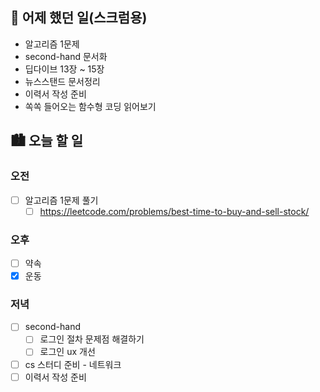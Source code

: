 ## 🌃 어제 했던 일(스크럼용)

- 알고리즘 1문제
- second-hand 문서화
- 딥다이브 13장 ~ 15장
- 뉴스스탠드 문서정리
- 이력서 작성 준비
- 쏙쏙 들어오는 함수형 코딩 읽어보기

## 🏙️ 오늘 할 일

### 오전

- [ ] 알고리즘 1문제 풀기
  - [ ] https://leetcode.com/problems/best-time-to-buy-and-sell-stock/

### 오후

- [ ] 약속
- [x] 운동

### 저녁

- [ ] second-hand
  - [ ] 로그인 절차 문제점 해결하기
  - [ ] 로그인 ux 개선
- [ ] cs 스터디 준비 - 네트워크
- [ ] 이력서 작성 준비